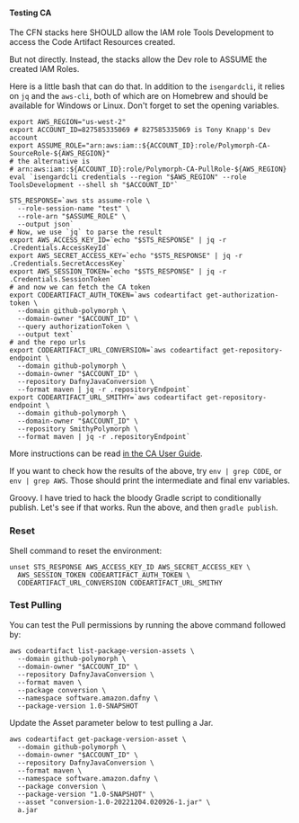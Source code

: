 #### Testing CA
The CFN stacks here SHOULD allow the IAM role Tools Development to
access the Code Artifact Resources created.

But not directly.
Instead, the stacks allow the Dev role to ASSUME 
the created IAM Roles.

Here is a little bash that can do that.
In addition to the `isengardcli`, it relies on `jq` and the `aws-cli`, 
both of which are on Homebrew and should be available for Windows or Linux.
Don't forget to set the opening variables.
```shell
export AWS_REGION="us-west-2"
export ACCOUNT_ID=827585335069 # 827585335069 is Tony Knapp's Dev account
export ASSUME_ROLE="arn:aws:iam::${ACCOUNT_ID}:role/Polymorph-CA-SourceRole-${AWS_REGION}"
# the alternative is
# arn:aws:iam::${ACCOUNT_ID}:role/Polymorph-CA-PullRole-${AWS_REGION}
eval `isengardcli credentials --region "$AWS_REGION" --role ToolsDevelopment --shell sh "$ACCOUNT_ID"`

STS_RESPONSE=`aws sts assume-role \
  --role-session-name "test" \
  --role-arn "$ASSUME_ROLE" \
  --output json`
# Now, we use `jq` to parse the result
export AWS_ACCESS_KEY_ID=`echo "$STS_RESPONSE" | jq -r .Credentials.AccessKeyId`
export AWS_SECRET_ACCESS_KEY=`echo "$STS_RESPONSE" | jq -r .Credentials.SecretAccessKey`
export AWS_SESSION_TOKEN=`echo "$STS_RESPONSE" | jq -r .Credentials.SessionToken`
# and now we can fetch the CA token
export CODEARTIFACT_AUTH_TOKEN=`aws codeartifact get-authorization-token \
  --domain github-polymorph \
  --domain-owner "$ACCOUNT_ID" \
  --query authorizationToken \
  --output text`
# and the repo urls
export CODEARTIFACT_URL_CONVERSION=`aws codeartifact get-repository-endpoint \
  --domain github-polymorph \
  --domain-owner "$ACCOUNT_ID" \
  --repository DafnyJavaConversion \
  --format maven | jq -r .repositoryEndpoint`
export CODEARTIFACT_URL_SMITHY=`aws codeartifact get-repository-endpoint \
  --domain github-polymorph \
  --domain-owner "$ACCOUNT_ID" \
  --repository SmithyPolymorph \
  --format maven | jq -r .repositoryEndpoint`
```

More instructions can be read 
[in the CA User Guide](https://docs.aws.amazon.com/codeartifact/latest/ug/maven-gradle.html).

If you want to check how the results of the above,
try `env | grep CODE`, or `env | grep AWS`.
Those should print the intermediate and final env variables.

Groovy. 
I have tried to hack the bloody Gradle script to conditionally publish.
Let's see if that works.
Run the above, and then `gradle publish`.

### Reset
Shell command to reset the environment:
```shell
unset STS_RESPONSE AWS_ACCESS_KEY_ID AWS_SECRET_ACCESS_KEY \
  AWS_SESSION_TOKEN CODEARTIFACT_AUTH_TOKEN \
  CODEARTIFACT_URL_CONVERSION CODEARTIFACT_URL_SMITHY
```

### Test Pulling
You can test the Pull permissions by running the above command followed by:
```shell
aws codeartifact list-package-version-assets \
  --domain github-polymorph \
  --domain-owner "$ACCOUNT_ID" \
  --repository DafnyJavaConversion \
  --format maven \
  --package conversion \
  --namespace software.amazon.dafny \
  --package-version 1.0-SNAPSHOT
```

Update the Asset parameter below to test pulling a Jar.
```shell
aws codeartifact get-package-version-asset \
  --domain github-polymorph \
  --domain-owner "$ACCOUNT_ID" \
  --repository DafnyJavaConversion \
  --format maven \
  --namespace software.amazon.dafny \
  --package conversion \
  --package-version "1.0-SNAPSHOT" \
  --asset "conversion-1.0-20221204.020926-1.jar" \
  a.jar
```

